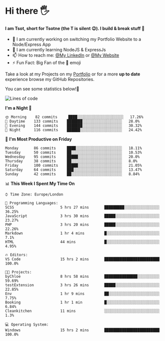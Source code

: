 # Hi there :raised_hand_with_fingers_splayed:
#### I am Tsot, short for Tsotne (the T is silent :wink:). I build & break stuff :space_invader:
- :telescope: I am currently working on switching my Portfolio Website to a Node/Express App
- :seedling: I am currently learning NodeJS & ExpressJs
- :mailbox: How to reach me: [@My LinkedIn](https://www.linkedin.com/in/tsotne-gvadzabia/) or [@My Website](https://tsotnegvadzabia.me/contact)
- :zap: Fun Fact: Big Fan of the :space_invader: emoji

Take a look at my Projects on my [Portfolio](https://tsotnegvadzabia.me/) or for a more **up to date** experience browse my GitHub Repositories.

You can see some statistics below!:space_invader:
<!--START_SECTION:waka-->
![Lines of code](https://img.shields.io/badge/From%20Hello%20World%20I%27ve%20Written-2.6%20million%20lines%20of%20code-blue)

**I'm a Night 🦉** 

```text
🌞 Morning    82 commits     ████░░░░░░░░░░░░░░░░░░░░░   17.26% 
🌆 Daytime    133 commits    ███████░░░░░░░░░░░░░░░░░░   28.0% 
🌃 Evening    144 commits    ███████░░░░░░░░░░░░░░░░░░   30.32% 
🌙 Night      116 commits    ██████░░░░░░░░░░░░░░░░░░░   24.42%

```
📅 **I'm Most Productive on Friday** 

```text
Monday       86 commits     ████░░░░░░░░░░░░░░░░░░░░░   18.11% 
Tuesday      50 commits     ██░░░░░░░░░░░░░░░░░░░░░░░   10.53% 
Wednesday    95 commits     █████░░░░░░░░░░░░░░░░░░░░   20.0% 
Thursday     38 commits     ██░░░░░░░░░░░░░░░░░░░░░░░   8.0% 
Friday       100 commits    █████░░░░░░░░░░░░░░░░░░░░   21.05% 
Saturday     64 commits     ███░░░░░░░░░░░░░░░░░░░░░░   13.47% 
Sunday       42 commits     ██░░░░░░░░░░░░░░░░░░░░░░░   8.84%

```


📊 **This Week I Spent My Time On** 

```text
⌚︎ Time Zone: Europe/London

💬 Programming Languages: 
SCSS                     5 hrs 27 mins       █████████░░░░░░░░░░░░░░░░   36.25% 
JavaScript               3 hrs 30 mins       █████░░░░░░░░░░░░░░░░░░░░   23.27% 
PHP                      3 hrs 20 mins       █████░░░░░░░░░░░░░░░░░░░░   22.26% 
Markdown                 1 hr 4 mins         █░░░░░░░░░░░░░░░░░░░░░░░░   7.1% 
HTML                     44 mins             █░░░░░░░░░░░░░░░░░░░░░░░░   4.95%

🔥 Editors: 
VS Code                  15 hrs 2 mins       █████████████████████████   100.0%

🐱‍💻 Projects: 
byChloe                  8 hrs 58 mins       ███████████████░░░░░░░░░░   59.69% 
testExtension            3 hrs 26 mins       █████░░░░░░░░░░░░░░░░░░░░   22.85% 
Env                      1 hr 9 mins         ██░░░░░░░░░░░░░░░░░░░░░░░   7.75% 
Booking                  1 hr 1 min          █░░░░░░░░░░░░░░░░░░░░░░░░   6.84% 
Cleankitchen             11 mins             ░░░░░░░░░░░░░░░░░░░░░░░░░   1.3%

💻 Operating System: 
Windows                  15 hrs 2 mins       █████████████████████████   100.0%

```


<!--END_SECTION:waka-->
